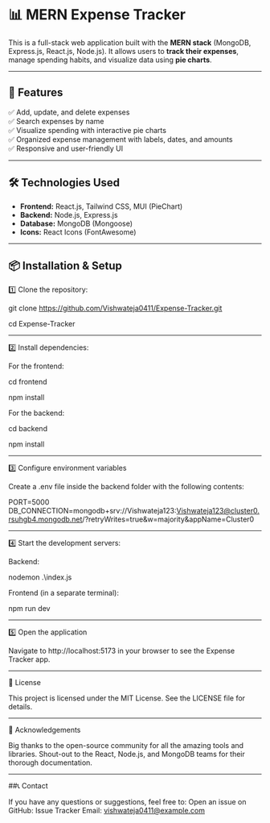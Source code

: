 # 📊 MERN Expense Tracker

This is a full-stack web application built with the **MERN stack** (MongoDB, Express.js, React.js, Node.js). It allows users to **track their expenses**, manage spending habits, and visualize data using **pie charts**.

---

## 🚀 Features

✅ Add, update, and delete expenses  
✅ Search expenses by name  
✅ Visualize spending with interactive pie charts  
✅ Organized expense management with labels, dates, and amounts  
✅ Responsive and user-friendly UI

---

## 🛠️ Technologies Used

- **Frontend:** React.js, Tailwind CSS, MUI (PieChart)
- **Backend:** Node.js, Express.js
- **Database:** MongoDB (Mongoose)
- **Icons:** React Icons (FontAwesome)

---

## 📦 Installation & Setup
1️⃣ Clone the repository:


git clone https://github.com/Vishwateja0411/Expense-Tracker.git

cd Expense-Tracker

---


2️⃣ Install dependencies:


For the frontend:

cd frontend

npm install


For the backend:

cd backend

npm install

---


3️⃣ Configure environment variables


Create a .env file inside the backend folder with the following contents:

PORT=5000
    DB_CONNECTION=mongodb+srv://Vishwateja123:Vishwateja123@cluster0.rsuhgb4.mongodb.net/?retryWrites=true&w=majority&appName=Cluster0

---

4️⃣ Start the development servers:

Backend:

nodemon .\index.js


Frontend (in a separate terminal):

npm run dev

---


5️⃣ Open the application


Navigate to http://localhost:5173 in your browser to see the Expense Tracker app.

---


📜 License


This project is licensed under the MIT License. See the LICENSE file for details.

---

🙌 Acknowledgements

Big thanks to the open-source community for all the amazing tools and libraries.
Shout-out to the React, Node.js, and MongoDB teams for their thorough documentation.

---

##📞 Contact


If you have any questions or suggestions, feel free to:
Open an issue on GitHub: Issue Tracker
Email: vishwateja0411@example.com
